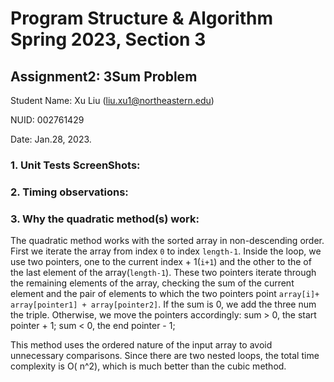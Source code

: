 # Program Structure & Algorithm Spring 2023, Section 3

## Assignment2: 3Sum Problem

Student Name: Xu Liu (liu.xu1@northeastern.edu)

NUID: 002761429

Date: Jan.28, 2023.

### 1. Unit Tests ScreenShots:

### 2. Timing observations:

### 3. Why the quadratic method(s) work:

The quadratic method works with the sorted array in non-descending order. First
we iterate the array from index `0` to index `length-1`. Inside the loop, we use
two pointers, one to the current index + 1(`i+1`) and the other to the of the
last element of the array(`length-1`). These two pointers iterate through the
remaining elements of the array, checking the sum of the current element and the
pair of elements to which the two pointers
point `array[i]+ array[pointer1] + array[pointer2]`. If the sum is 0, we add the
three num the triple. Otherwise, we move the pointers accordingly: sum > 0, the
start pointer + 1; sum < 0, the end pointer - 1;

This method uses the ordered nature of the input array to avoid unnecessary
comparisons. Since there are two nested loops, the total time complexity is O(
n^2), which is much better than the cubic method.